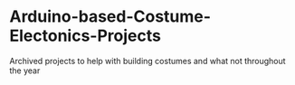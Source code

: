 # Arduino-based-Costume-Electonics-Projects
Archived projects to help with building costumes and what not throughout the year

